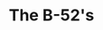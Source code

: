 ---
title: "The B-52's"
summary: "American New Wave / Art Pop band formed in Athens, Georgia, USA in 1976. Kate Pierson Cindy Wilson Ricky Wilson Fred Schneider Keith Strickland"
image: "the-b-52-s.jpg"
apple_music_artist_url: "https://music.apple.com/gb/artist/the-b-52s/155768"
---